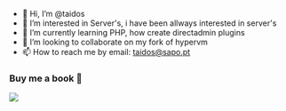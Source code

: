 - 👋 Hi, I’m @taidos
- 👀 I’m interested in Server's, i have been allways interested in server's
- 🌱 I’m currently learning PHP, how create directadmin plugins
- 💞️ I’m looking to collaborate on my fork of hypervm
- 📫 How to reach me by email: taidos@sapo.pt

### Buy me a book 👀
[![](https://img.buymeacoffee.com/api/?url=aHR0cHM6Ly9pbWcuYnV5bWVhY29mZmVlLmNvbS9hcGkvP25hbWU9YWRuYW50dXJraSZzaXplPTMwMCZiZy1pbWFnZT1ibWMmYmFja2dyb3VuZD1mZjgxM2Y=&creator=TAIDOS&is_creating=building%20cool%20things%20every%20single%20f**king%20day%20or%20at%20least%20he%20tries.&design_code=1&design_color=%23ff813f&slug=taidos)](https://www.buymeacoffee.com/taidos)

<!---
taidos/taidos is a ✨ special ✨ repository because its `README.md` (this file) appears on your GitHub profile.
You can click the Preview link to take a look at your changes.
--->
